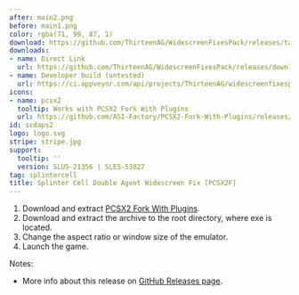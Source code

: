 ```yaml
---
after: main2.png
before: main1.png
color: rgba(71, 99, 87, 1)
download: https://github.com/ThirteenAG/WidescreenFixesPack/releases/tag/scdaps2
downloads:
- name: Direct Link
  url: https://github.com/ThirteenAG/WidescreenFixesPack/releases/download/scdaps2/SplinterCellDoubleAgent.PCSX2F.WidescreenFix.zip
- name: Developer build (untested)
  url: https://ci.appveyor.com/api/projects/ThirteenAG/widescreenfixespack/artifacts/SplinterCellDoubleAgent.PCSX2F.WidescreenFix.zip?branch=master
icons:
- name: pcsx2
  tooltip: Works with PCSX2 Fork With Plugins
  url: https://github.com/ASI-Factory/PCSX2-Fork-With-Plugins/releases/tag/latest
id: scdaps2
logo: logo.svg
stripe: stripe.jpg
support:
  tooltip: ''
  version: SLUS-21356 | SLES-53827
tag: splintercell
title: Splinter Cell Double Agent Widescreen Fix [PCSX2F]
---
```


1. Download and extract [PCSX2 Fork With Plugins](https://github.com/ASI-Factory/PCSX2-Fork-With-Plugins/releases/tag/latest).
2. Download and extract the archive to the root directory, where exe is located.
3. Change the aspect ratio or window size of the emulator.
4. Launch the game.

Notes:

* More info about this release on [GitHub Releases page](https://github.com/ThirteenAG/WidescreenFixesPack/releases/tag/scdaps2).
